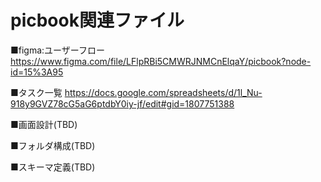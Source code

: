 # picbook関連ファイル

■figma:ユーザーフロー
https://www.figma.com/file/LFlpRBi5CMWRJNMCnElqaY/picbook?node-id=15%3A95


■タスク一覧
https://docs.google.com/spreadsheets/d/1l_Nu-918y9GVZ78cG5aG6ptdbY0iy-jf/edit#gid=1807751388

■画面設計(TBD)


■フォルダ構成(TBD)


■スキーマ定義(TBD)
